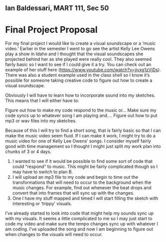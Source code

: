 ## Ian Baldessari, MART 111, Sec 50

# Final Project Proposal

For my final project I would like to create a visual soundscape or a ‘music video.’  Earlier in the semester I went to go see the artist Kelly Lee Owens play a show in Idaho and I thought that the visual soundscapes she projected behind her as she played were really cool. They also seemed fairly basic so I want to see if I could give it a try. You can check out an example of her stuff here (https://www.youtube.com/watch?v=jjyxg1zVjDs). There was also a student example used in the class shell so I know it’s possible for someone taking creative code to figure out how to create a visual soundscape.

Obviously I will have to learn how to incorporate sound into my sketches. This means that I will either have to:

Figure out how to make my code respond to the music or…
Make sure my code syncs up to whatever song I am playing and....
Figure out how to put mp3 or wav files into my sketches.

Because of this I will try to find a short song, that is fairly basic so that I can make the music video seem fluid. If I can make it work, I might try to do a music video for one of Kelly Lee Owens’ songs.
I consider myself fairly good with time management so I thought I might just split my work plan into chunks of 3 or 4 days.

1.  I wanted to see if it would be possible to find some sort of code that could “respond” to music. This might be fairly complicated though so I may have to switch to plan B.
2. I will upload an mp3 file to my code and begin to time out the transformations that will need to occur to the background when the music changes. For example, find out whenever the beat drops and convert that into frames that will sync up with the changes.
3. One I have my stuff mapped and timed I will start filling the sketch with interesting or ‘trippy’ visuals.

I’ve already started to look into code that might help my sounds sync up with my visuals. It seems a little complicated to me so I may just start to code my video and make sure the tempo changes sync up with whatever I am coding. I’ve uploaded the song and now I am beginning to figure out when changes to the visuals will need to occur.
